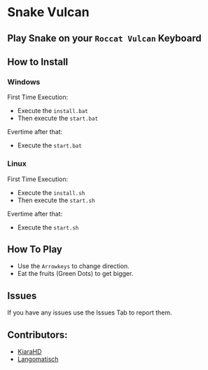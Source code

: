 # Snake Vulcan

## Play Snake on your ``Roccat Vulcan`` Keyboard

## How to Install
### Windows
First Time Execution:
- Execute the `install.bat`
- Then execute the `start.bat`

Evertime after that:
- Execute the `start.bat`

### Linux
First Time Execution:
- Execute the `install.sh`
- Then execute the `start.sh`

Evertime after that:
- Execute the `start.sh`

## How To Play
- Use the ``Arrowkeys`` to change direction. 
- Eat the fruits (Green Dots) to get bigger.

## Issues
If you have any issues use the Issues Tab to report them.

## Contributors:
- [KiaraHD](https://github.com/kiarahd)
- [Langomatisch](https://github.com/langomatisch)

